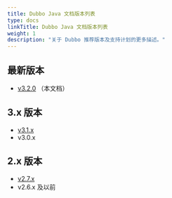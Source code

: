 ```yaml
---
title: Dubbo Java 文档版本列表
type: docs
linkTitle: Dubbo Java 文档版本列表
weight: 1
description: "关于 Dubbo 推荐版本及支持计划的更多描述。"
---
```


## 最新版本
* [v3.2.0](#) （本文档）

## 3.x 版本
* [v3.1.x](../../../docs/)
* v3.0.x

## 2.x 版本
* [v2.7.x](../../../docsv2.7/)
* v2.6.x 及以前